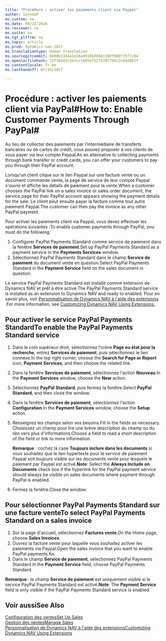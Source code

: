 ```yaml
---
title: "Procédure : activer les paiements client via Paypal"
author: SorenGP
ms.custom: na
ms.date: 09/22/2016
ms.reviewer: na
ms.suite: na
ms.tgt_pltfrm: na
ms.topic: article
ms.prod: dynamics-nav-2017
ms.translationtype: Human Translation
ms.sourcegitcommit: 6b60b1344a1e18ad91863046110df880f75f7c04
ms.openlocfilehash: 15f30a03c3e7ccc865ef527a707794c2c6428b2f
ms.contentlocale: fr-be
ms.lasthandoff: 07/19/2017

---
```


# <a name="how-to-enable-customer-payments-through-paypal"></a><span data-ttu-id="05e66-102">Procédure : activer les paiements client via PayPal#</span><span class="sxs-lookup"><span data-stu-id="05e66-102">How to: Enable Customer Payments Through PayPal#</span></span>
<span data-ttu-id="05e66-103">Au lieu de collecter des paiements par l'intermédiaire de transferts bancaires ou de cartes de crédit, vous pouvez proposer à vos clients de vous payer via leur compte Paypal.</span><span class="sxs-lookup"><span data-stu-id="05e66-103">As an alternative to collecting payments through bank transfer or credit cards, you can offer your customers to pay you through their PayPal account.</span></span>

<span data-ttu-id="05e66-104">Lorsqu'un client clique sur le lien Paypal sur une facture vente ou un document commande vente, la page de service de leur compte Paypal s'ouvre et affiche les détails de paiement pour la vente.</span><span class="sxs-lookup"><span data-stu-id="05e66-104">When a customer chooses the PayPal link on a sales invoice or sales order document, the service page for their PayPal account appears showing the payment details for the sale.</span></span> <span data-ttu-id="05e66-105">Le client peut ensuite payer la facture comme tout autre paiement Paypal.</span><span class="sxs-lookup"><span data-stu-id="05e66-105">The customer can then pay the invoice as any other PayPal payment.</span></span>

<span data-ttu-id="05e66-106">Pour activer les paiements client via Paypal, vous devez effectuer les opérations suivantes :</span><span class="sxs-lookup"><span data-stu-id="05e66-106">To enable customer payments through PayPal, you must do the following:</span></span>

1. <span data-ttu-id="05e66-107">Configurer PayPal Payments Standard comme service de paiement dans la fenêtre **Services de paiement**.</span><span class="sxs-lookup"><span data-stu-id="05e66-107">Set up PayPal Payments Standard as a payment service in the **Payments Services** window.</span></span>
2. <span data-ttu-id="05e66-108">Sélectionnez PayPal Payments Standard dans le champ **Service de paiement** du document vente en question.</span><span class="sxs-lookup"><span data-stu-id="05e66-108">Select PayPal Payments Standard in the **Payment Service** field on the sales document in question.</span></span>

<span data-ttu-id="05e66-109">Le service PayPal Payments Standard est installé comme extension de Dynamics NAV et prêt à être activé.</span><span class="sxs-lookup"><span data-stu-id="05e66-109">The PayPal Payments Standard service is installed as an extension to Dynamics NAV and ready to enabled.</span></span> <span data-ttu-id="05e66-110">Pour en savoir plus, voir [Personnalisation de Dynamics NAV à l'aide des extensions ](ui-extensions.md).</span><span class="sxs-lookup"><span data-stu-id="05e66-110">For more information, see [Customizing Dynamics NAV Using Extensions ](ui-extensions.md).</span></span>

## <a name="to-enable-the-paypal-payments-standard-service"></a><span data-ttu-id="05e66-111">Pour activer le service PayPal Payments Standard</span><span class="sxs-lookup"><span data-stu-id="05e66-111">To enable the PayPal Payments Standard service</span></span>
1. <span data-ttu-id="05e66-112">Dans le coin supérieur droit, sélectionnez l'icône **Page ou état pour la recherche**, entrez **Services de paiement**, puis sélectionnez le lien connexe.</span><span class="sxs-lookup"><span data-stu-id="05e66-112">In the top right corner, choose the **Search for Page or Report** icon, **Payment Services**, and then choose the related link.</span></span>  
2. <span data-ttu-id="05e66-113">Dans la fenêtre **Services de paiement**, sélectionnez l'action **Nouveau**.</span><span class="sxs-lookup"><span data-stu-id="05e66-113">In the **Payment Services** window, choose the **New** action.</span></span>
3. <span data-ttu-id="05e66-114">Sélectionnez **PayPal Standard**, puis fermez la fenêtre.</span><span class="sxs-lookup"><span data-stu-id="05e66-114">Select **PayPal Standard**, and then close the window.</span></span>
4. <span data-ttu-id="05e66-115">Dans la fenêtre **Services de paiement**, sélectionnez l'action **Configuration**.</span><span class="sxs-lookup"><span data-stu-id="05e66-115">In the **Payment Services** window, choose the **Setup** action.</span></span>
5. <span data-ttu-id="05e66-116">Renseignez les champs selon vos besoins.</span><span class="sxs-lookup"><span data-stu-id="05e66-116">Fill in the fields as necessary.</span></span> <span data-ttu-id="05e66-117">Choisissez un champ pour lire une brève description du champ ou du lien vers plus d'informations.</span><span class="sxs-lookup"><span data-stu-id="05e66-117">Choose a field to read a short description of the field or link to more information.</span></span>

    <span data-ttu-id="05e66-118">**Remarque** : cochez la case **Toujours inclure dans les documents** si vous souhaitez que le lien hypertexte pour le service de paiement Paypal soit toujours visible sur les documents vente pour lesquels le paiement par Paypal est activé.</span><span class="sxs-lookup"><span data-stu-id="05e66-118">**Note**: Select the **Always Include on Documents** check box if the hyperlink for the PayPal payment service should always be visible on sales documents where payment through PayPal is enabled.</span></span>

6. <span data-ttu-id="05e66-119">Fermez la fenêtre.</span><span class="sxs-lookup"><span data-stu-id="05e66-119">Close the window.</span></span>

## <a name="to-select-paypal-payments-standard-on-a-sales-invoice"></a><span data-ttu-id="05e66-120">Pour sélectionner PayPal Payments Standard sur une facture vente</span><span class="sxs-lookup"><span data-stu-id="05e66-120">To select PayPal Payments Standard on a sales invoice</span></span>
1. <span data-ttu-id="05e66-121">Sur la page d'accueil, sélectionnez **Factures vente**.</span><span class="sxs-lookup"><span data-stu-id="05e66-121">On the Home page, choose **Sales Invoices**.</span></span>
2. <span data-ttu-id="05e66-122">Ouvrez la facture vente pour laquelle vous souhaitez activer les paiements via Paypal.</span><span class="sxs-lookup"><span data-stu-id="05e66-122">Open the sales invoice that you want to enable PayPal payments for.</span></span>
3. <span data-ttu-id="05e66-123">Dans le champ **Service de paiement**, sélectionnez PayPal Payments Standard.</span><span class="sxs-lookup"><span data-stu-id="05e66-123">In the **Payment Service** field, choose PayPal Payments Standard.</span></span>

<span data-ttu-id="05e66-124">**Remarque** : le champ **Service de paiement** est uniquement visible si le service PayPal Payments Standard est activé.</span><span class="sxs-lookup"><span data-stu-id="05e66-124">**Note**: The **Payment Service** field is only visible if the PayPal Payments Standard service is enabled.</span></span>   

## <a name="see-also"></a><span data-ttu-id="05e66-125">Voir aussi</span><span class="sxs-lookup"><span data-stu-id="05e66-125">See Also</span></span>  
[<span data-ttu-id="05e66-126">Configuration des ventes</span><span class="sxs-lookup"><span data-stu-id="05e66-126">Set Up Sales</span></span>](sales-setup-sales.md)  
[<span data-ttu-id="05e66-127">Gestion des ventes</span><span class="sxs-lookup"><span data-stu-id="05e66-127">Manage Sales</span></span>](sales-manage-sales.md)  
[<span data-ttu-id="05e66-128">Personnalisation de Dynamics NAV à l'aide des extensions</span><span class="sxs-lookup"><span data-stu-id="05e66-128">Customizing Dynamics NAV Using Extensions</span></span>](ui-extensions.md)

